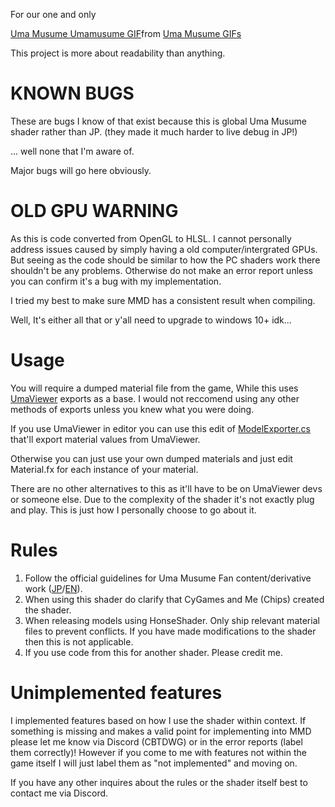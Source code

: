 For our one and only

<div class="tenor-gif-embed" data-postid="5941918971645523248" data-share-method="host" data-aspect-ratio="1" data-width="100%"><a href="https://tenor.com/view/uma-musume-umamusume-silly-urara-haru-urara-gif-5941918971645523248">Uma Musume Umamusume GIF</a>from <a href="https://tenor.com/search/uma+musume-gifs">Uma Musume GIFs</a></div> <script type="text/javascript" async src="https://tenor.com/embed.js"></script>


This project is more about readability than anything.

# KNOWN BUGS

These are bugs I know of that exist because this is global Uma Musume shader rather than JP. (they made it much harder to live debug in JP!)

... well none that I'm aware of.

Major bugs will go here obviously.


# OLD GPU WARNING
As this is code converted from OpenGL to HLSL. I cannot personally address issues caused by simply having a old computer/intergrated GPUs. But seeing as the code should be similar to how the PC shaders work there shouldn't be any problems. Otherwise do not make an error report unless you can confirm it's a bug with my implementation.

I tried my best to make sure MMD has a consistent result when compiling.

Well, It's either all that or y'all need to upgrade to windows 10+ idk...

# Usage

You will require a dumped material file from the game, While this uses [UmaViewer](https://github.com/katboi01/UmaViewer) exports as a base. I would not reccomend using any other methods of exports unless you knew what you were doing.

If you use UmaViewer in editor you can use this edit of [ModelExporter.cs](https://gist.github.com/Elysia-simp/9c4d8c7c59f7d3e531c2a8b374711383) that'll export material values from UmaViewer.


Otherwise you can just use your own dumped materials and just edit Material.fx for each instance of your material.

There are no other alternatives to this as it'll have to be on UmaViewer devs or someone else. Due to the complexity of the shader it's not exactly plug and play. This is just how I personally choose to go about it.

# Rules

1. Follow the official guidelines for Uma Musume Fan content/derivative work ([JP](https://umamusume.jp/derivativework_guidelines/)/[EN](https://umamusume.com/fan-createdguide/)).
2. When using this shader do clarify that CyGames and Me (Chips) created the shader.
3. When releasing models using HonseShader. Only ship relevant material files to prevent conflicts. If you have made modifications to the shader then this is not applicable.
4. If you use code from this for another shader. Please credit me.

# Unimplemented features

I implemented features based on how I use the shader within context. If something is missing and makes a valid point for implementing into MMD please let me know via Discord (CBTDWG) or in the error reports (label them correctly)! However if you come to me with features not within the game itself I will just label them as "not implemented" and moving on.

If you have any other inquires about the rules or the shader itself best to contact me via Discord.
